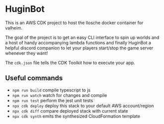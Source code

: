 # HuginBot

This is an AWS CDK project to host the llosche docker container for valheim.

The goal of the project is to get an easy CLI interface to spin up worlds and a host of handy accompanying lambda functions and finally HuginBot a helpful discord companion to let your players start/stop the game server whenever they want!

The `cdk.json` file tells the CDK Toolkit how to execute your app.

## Useful commands

* `npm run build`   compile typescript to js
* `npm run watch`   watch for changes and compile
* `npm run test`    perform the jest unit tests
* `npx cdk deploy`  deploy this stack to your default AWS account/region
* `npx cdk diff`    compare deployed stack with current state
* `npx cdk synth`   emits the synthesized CloudFormation template
